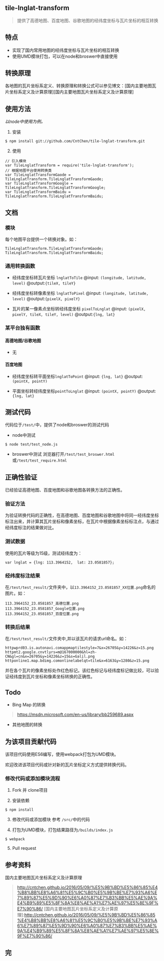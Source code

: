 ## tile-lnglat-transform
>提供了高德地图、百度地图、谷歌地图的经纬度坐标与瓦片坐标的相互转换

## 特点
* 实现了国内常用地图的经纬度坐标与瓦片坐标的相互转换
* 使用UMD模块打包，可以在node和broswer中直接使用

## 转换原理
各地图的瓦片坐标系定义、转换原理和转换公式可以参见博文：[国内主要地图瓦片坐标系定义及计算原理][国内主要地图瓦片坐标系定义及计算原理]

## 使用方法
*以node中使用为例。*

1. 安装
```
$ npm install git://github.com/CntChen/tile-lnglat-transform.git
```

2. 使用
```
// 引入模块
var TileLnglatTransform = require('tile-lnglat-transform');
// 根据地图平台使用转换类
var TileLnglatTransformGaode = TileLnglatTransform.TileLnglatTransformGaode;
var TileLnglatTransformGoogle = TileLnglatTransform.TileLnglatTransformGoogle;
var TileLnglatTransformBaidu = TileLnglatTransform.TileLnglatTransformBaidu;
```

## 文档

### 模块
每个地图平台提供一个转换对象。如：
```
TileLnglatTransform.TileLnglatTransformGaode;
TileLnglatTransform.TileLnglatTransformBaidu;
```

### 通用转换函数 

* 经纬度坐标转瓦片坐标 `lnglatToTile`
@input: `(longitude, latitude, level)`
@output:`{tileX, tileY}`

* 经纬度坐标转像素坐标 `lnglatToPixel`
@input: `(longitude, latitude, level)`
@output:`{pixelX, pixelY}`

* 瓦片的某一像素点坐标转经纬度坐标 `pixelToLnglat`
@input: `(pixelX, pixelY, tileX, tileY, level)`
@output:`{lng, lat}`

### 某平台独有函数

#### 高德地图/谷歌地图
* 无


#### 百度地图

* 经纬度坐标转平面坐标`lnglatToPoint`
@input: `{lng, lat}`
@output:`(pointX, pointY)`

* 平面坐标转经纬度坐标`pointToLnglat`
@input: `(pointX, pointY)`
@output:`{lng, lat}`

## 测试代码
代码位于`/test/`中，提供了node和broswer的测试代码

* node中测试
```
$ node test/test_node.js
```

* broswer中测试
浏览器打开`/test/test_broswer.html`或`/test/test_require.html`

## 正确性验证
已经验证高德地图、百度地图和谷歌地图各转换方法的正确性。

### 验证方法
为验证转换代码的正确性，在高德地图、百度地图和谷歌地图中将同一经纬度坐标标注出来，并计算其瓦片坐标和像素坐标，在瓦片中根据像素坐标标注点，与通过经纬度标注的结果做对比。

### 测试数据
使用的瓦片等级为15级，测试经纬度为：
```
var lnglat = {lng: 113.3964152,  lat: 23.0581857};
```

### 经纬度标注结果
在`/test/test_result/`文件夹中，以`13.3964152_23.0581857_XX位置.png`命名的图片。如：
```
113.3964152_23.0581857_高德位置.png
113.3964152_23.0581857_Google位置.png
113.3964152_23.0581857_百度位置.png
```

### 转换后结果
在`/test/test_result/`文件夹中,并以该瓦片的请求url命名。如：
```
httpwprd03.is.autonavi.comappmaptilestyle=7&x=26705&y=14226&z=15.png
httpmt2.google.cnvtlyrs=m@167000000&hl=zh-CN&gl=cn&x=26705&y=14226&z=15&s=Galil.png
httponline1.map.bdimg.comonlinelabelqt=tile&x=6163&y=1280&z=15.png
```
并在各个瓦片的像素坐标处作红色标记。该红色标记与经纬度标记做比较，可以验证经纬度到瓦片坐标和像素坐标转换的正确性。

## Todo
* Bing Map 的转换
> https://msdn.microsoft.com/en-us/library/bb259689.aspx

* 其他地图的转换

## 为该项目贡献代码
该项目代码使用ES6编写，使用webpack打包为UMD模块。

欢迎改进该项目代码或针对新的瓦片坐标定义方式提供转换代码。

### 修改代码或添加模块流程

1. Fork 并 clone项目

2. 安装依赖
```
$ npm install
```

3. 修改代码或添加模块
参考 `/src/`中的代码

4. 打包为UMD模块，打包结果路径为`/builds/index.js`
```
$ webpack
```

5. Pull request

## 参考资料
国内主要地图瓦片坐标系定义及计算原理
>http://cntchen.github.io/2016/05/09/%E5%9B%BD%E5%86%85%E4%B8%BB%E8%A6%81%E5%9C%B0%E5%9B%BE%E7%93%A6%E7%89%87%E5%9D%90%E6%A0%87%E7%B3%BB%E5%AE%9A%E4%B9%89%E5%8F%8A%E8%AE%A1%E7%AE%97%E5%8E%9F%E7%90%86/
[国内主要地图瓦片坐标系定义及计算原理]:http://cntchen.github.io/2016/05/09/%E5%9B%BD%E5%86%85%E4%B8%BB%E8%A6%81%E5%9C%B0%E5%9B%BE%E7%93%A6%E7%89%87%E5%9D%90%E6%A0%87%E7%B3%BB%E5%AE%9A%E4%B9%89%E5%8F%8A%E8%AE%A1%E7%AE%97%E5%8E%9F%E7%90%86/

## 完